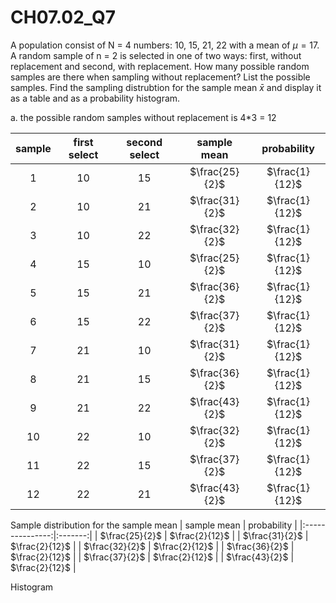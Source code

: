 # CH07.02_Q7 #
A population consist of N = 4 numbers: 10, 15, 21, 22 with a mean of $\mu = 17$. 
A random sample of n = 2 is selected in one of two ways: first, without replacement and second, with replacement.
How many possible random samples are there when sampling without replacement? List the possible samples.
Find the sampling distrubtion for the sample mean $\bar x$ and display it as a table and as a probability histogram.

a. the possible random samples without replacement is 4*3 = 12

| sample |first select | second select | sample mean       | probability |
|:------:|:-----------:|:-------------:|:-----------------:|:-------------:|
| 1      | 10          |  15           | $\frac{25}{2}$ | $\frac{1}{12}$ |
| 2      | 10          |  21           | $\frac{31}{2}$ | $\frac{1}{12}$ |
| 3      | 10          |  22           | $\frac{32}{2}$ | $\frac{1}{12}$ |
| 4      | 15          |  10           | $\frac{25}{2}$ | $\frac{1}{12}$ |
| 5      | 15          |  21           | $\frac{36}{2}$ | $\frac{1}{12}$ |
| 6      | 15          |  22           | $\frac{37}{2}$ | $\frac{1}{12}$ |
| 7      | 21          |  10           | $\frac{31}{2}$ | $\frac{1}{12}$ |
| 8      | 21          |  15           | $\frac{36}{2}$ | $\frac{1}{12}$ |
| 9      | 21          |  22           | $\frac{43}{2}$ | $\frac{1}{12}$ |
| 10     | 22          |  10           | $\frac{32}{2}$ | $\frac{1}{12}$ |
| 11     | 22          |  15           | $\frac{37}{2}$ | $\frac{1}{12}$ |
| 12     | 22          |  21           | $\frac{43}{2}$ | $\frac{1}{12}$ |


Sample distribution for the sample mean
| sample mean | probability |
|:---------------:|:-------:|
| $\frac{25}{2}$ | $\frac{2}{12}$ |
| $\frac{31}{2}$ | $\frac{2}{12}$ |
| $\frac{32}{2}$ | $\frac{2}{12}$ |
| $\frac{36}{2}$ | $\frac{2}{12}$ |
| $\frac{37}{2}$ | $\frac{2}{12}$ |
| $\frac{43}{2}$ | $\frac{2}{12}$ |

Histogram
